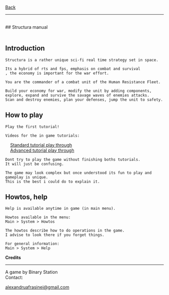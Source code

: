 [Back](https://binary-station.github.io)
<hr>
<br>
## Structura manual<br><br>

## Introduction

    Structura is a rather unique sci-fi real time strategy set in space.

    Its a hybrid of rts and fps, emphasis on combat and survival
    , the economy is important for the war effort.

    You are the commander of a combat unit of the Human Resistance Fleet.

    Build your economy for war, modify the unit by adding components,
    explore, expand and survive the savage waves of enemies attacks.
    Scan and destroy enemies, plan your defenses, jump the unit to safety.

## How to play

    Play the first tutorial! 

    Videos for the in game tutorials:

&nbsp;&nbsp;&nbsp;&nbsp;[Standard tutorial play through](https://youtu.be/QyBNwY2LrFs)<br>
&nbsp;&nbsp;&nbsp;&nbsp;[Advanced tutorial play through](https://youtu.be/bSoLLzaFHoI)<br>

    Dont try to play the game without finishing boths tutorials.
    It will just be confusing.

    The game may look complex but once understood its fun to play and gameplay is unique. 
    This is the best i could do to explain it.

## Howtos, help

    Help is available anytime in game (in main menu).

    Howtos available in the menu:
    Main > System > Howtos

    The howtos describe how to do operations in the game.
    I advise to look there if you forget things.

    For general information:
    Main > System > Help

**Credits**

----------

A game by Binary Station
<br>
Contact:

<alexandruafrasinei@gmail.com>
